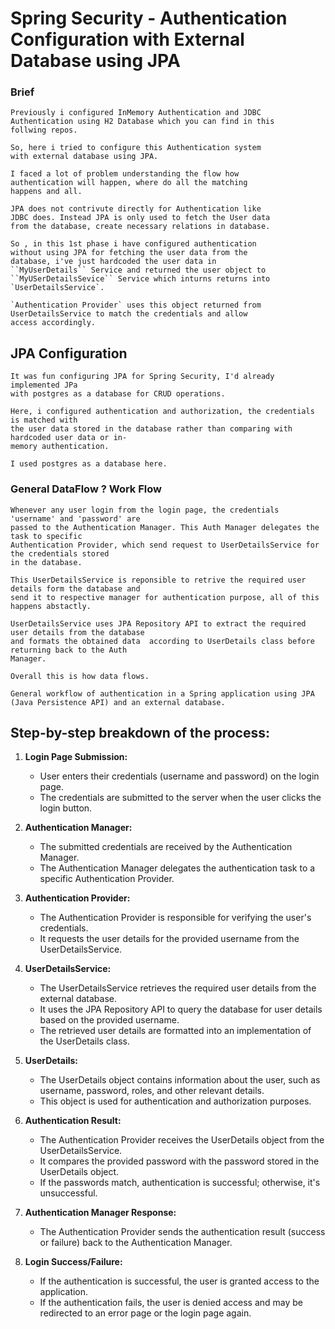# Spring Security - Authentication Configuration with External Database using JPA

### Brief
    Previously i configured InMemory Authentication and JDBC
    Authentication using H2 Database which you can find in this
    follwing repos.

    So, here i tried to configure this Authentication system
    with external database using JPA.

    I faced a lot of problem understanding the flow how
    authentication will happen, where do all the matching
    happens and all.

    JPA does not contrivute directly for Authentication like
    JDBC does. Instead JPA is only used to fetch the User data
    from the database, create necessary relations in database.

    So , in this 1st phase i have configured authentication
    without using JPA for fetching the user data from the
    database, i've just hardcoded the user data in
    ``MyUserDetails`` Service and returned the user object to
    ``MyUSerDetailsSevice`` Service which inturns returns into
    `UserDetailsService`.

    `Authentication Provider` uses this object returned from
    UserDetailsService to match the credentials and allow
    access accordingly.


## JPA Configuration

    It was fun configuring JPA for Spring Security, I'd already implemented JPa
    with postgres as a database for CRUD operations. 

    Here, i configured authentication and authorization, the credentials is matched with 
    the user data stored in the database rather than comparing with hardcoded user data or in-
    memory authentication.

    I used postgres as a database here.

### General DataFlow ? Work Flow

    Whenever any user login from the login page, the credentials 'username' and 'password' are 
    passed to the Authentication Manager. This Auth Manager delegates the task to specific
    Authentication Provider, which send request to UserDetailsService for the credentials stored 
    in the database.

    This UserDetailsService is reponsible to retrive the required user details form the database and
    send it to respective manager for authentication purpose, all of this happens abstactly.

    UserDetailsService uses JPA Repository API to extract the required user details from the database
    and formats the obtained data  according to UserDetails class before returning back to the Auth
    Manager.

    Overall this is how data flows.

    General workflow of authentication in a Spring application using JPA (Java Persistence API) and an external database. 
    
## Step-by-step breakdown of the process:

1. **Login Page Submission:**
   - User enters their credentials (username and password) on the login page.
   - The credentials are submitted to the server when the user clicks the login button.

2. **Authentication Manager:**
   - The submitted credentials are received by the Authentication Manager.
   - The Authentication Manager delegates the authentication task to a specific Authentication Provider.

3. **Authentication Provider:**
   - The Authentication Provider is responsible for verifying the user's credentials.
   - It requests the user details for the provided username from the UserDetailsService.

4. **UserDetailsService:**
   - The UserDetailsService retrieves the required user details from the external database.
   - It uses the JPA Repository API to query the database for user details based on the provided username.
   - The retrieved user details are formatted into an implementation of the UserDetails class.

5. **UserDetails:**
   - The UserDetails object contains information about the user, such as username, password, roles, and other relevant details.
   - This object is used for authentication and authorization purposes.

6. **Authentication Result:**
   - The Authentication Provider receives the UserDetails object from the UserDetailsService.
   - It compares the provided password with the password stored in the UserDetails object.
   - If the passwords match, authentication is successful; otherwise, it's unsuccessful.

7. **Authentication Manager Response:**
   - The Authentication Provider sends the authentication result (success or failure) back to the Authentication Manager.

8. **Login Success/Failure:**
   - If the authentication is successful, the user is granted access to the application.
   - If the authentication fails, the user is denied access and may be redirected to an error page or the login page again.



